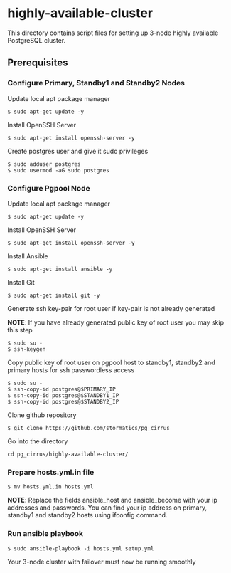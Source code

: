 # highly-available-cluster

This directory contains script files for setting up 3-node highly available PostgreSQL cluster.

## Prerequisites

### Configure Primary, Standby1 and Standby2 Nodes

Update local apt package manager

```
$ sudo apt-get update -y
```
Install OpenSSH Server

```
$ sudo apt-get install openssh-server -y
```
Create postgres user and give it sudo privileges

```
$ sudo adduser postgres
$ sudo usermod -aG sudo postgres
```

### Configure Pgpool Node

Update local apt package manager

```
$ sudo apt-get update -y
```
Install OpenSSH Server

```
$ sudo apt-get install openssh-server -y
```
Install Ansible

```
$ sudo apt-get install ansible -y
```
Install Git

```
$ sudo apt-get install git -y
```
Generate ssh key-pair for root user if key-pair is not already generated

**NOTE**: If you have already generated public key of root user you may skip this step

```
$ sudo su -
$ ssh-keygen 
```
Copy public key of root user on pgpool host to standby1, standby2 and primary hosts for ssh passwordless access

```
$ sudo su -
$ ssh-copy-id postgres@$PRIMARY_IP
$ ssh-copy-id postgres@$STANDBY1_IP
$ ssh-copy-id postgres@$STANDBY2_IP
```
Clone github repository

```
$ git clone https://github.com/stormatics/pg_cirrus
```
Go into the directory 

```
cd pg_cirrus/highly-available-cluster/
```
 
### Prepare hosts.yml.in file

```
$ mv hosts.yml.in hosts.yml
```

**NOTE**: Replace the fields ansible_host and ansible_become with your ip addresses and passwords. You can find your ip address on primary, standby1 and standby2 hosts using ifconfig command.

### Run ansible playbook

```
$ sudo ansible-playbook -i hosts.yml setup.yml
```
Your 3-node cluster with failover must now be running smoothly 
